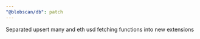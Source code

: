 ```yaml
---
"@blobscan/db": patch
---
```


Separated upsert many and eth usd fetching functions into new extensions
